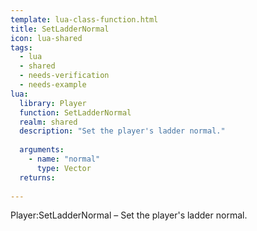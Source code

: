 ```yaml
---
template: lua-class-function.html
title: SetLadderNormal
icon: lua-shared
tags:
  - lua
  - shared
  - needs-verification
  - needs-example
lua:
  library: Player
  function: SetLadderNormal
  realm: shared
  description: "Set the player's ladder normal."
  
  arguments:
    - name: "normal"
      type: Vector
  returns:
    
---
```


<div class="lua__search__keywords">
Player:SetLadderNormal &#x2013; Set the player's ladder normal.
</div>
